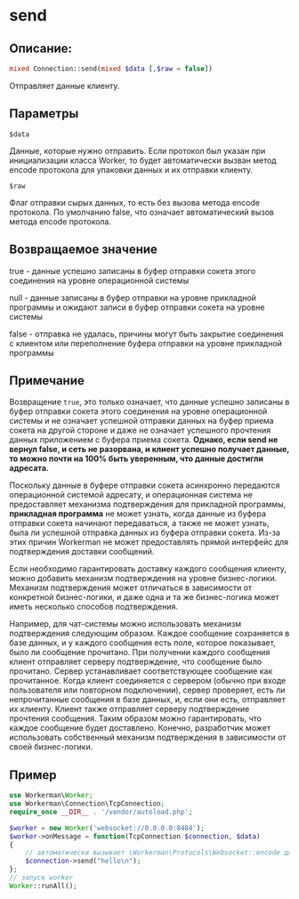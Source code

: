 # send
## Описание:
```php
mixed Connection::send(mixed $data [,$raw = false])
```

Отправляет данные клиенту.

## Параметры

 ``` $data ```

Данные, которые нужно отправить. Если протокол был указан при инициализации класса Worker, то будет автоматически вызван метод encode протокола для упаковки данных и их отправки клиенту.

 ``` $raw ```

Флаг отправки сырых данных, то есть без вызова метода encode протокола. По умолчанию false, что означает автоматический вызов метода encode протокола.

## Возвращаемое значение

true - данные успешно записаны в буфер отправки сокета этого соединения на уровне операционной системы

null - данные записаны в буфер отправки на уровне прикладной программы и ожидают записи в буфер отправки сокета на уровне системы

false - отправка не удалась, причины могут быть закрытие соединения с клиентом или переполнение буфера отправки на уровне прикладной программы

## Примечание
Возвращение ```true```, это только означает, что данные успешно записаны в буфер отправки сокета этого соединения на уровне операционной системы и не означает успешной отправки данных на буфер приема сокета на другой стороне и даже не означает успешного прочтения данных приложением с буфера приема сокета. **Однако, если send не вернул false, и сеть не разорвана, и клиент успешно получает данные, то можно почти на 100% быть уверенным, что данные достигли адресата.**

Поскольку данные в буфере отправки сокета асинхронно передаются операционной системой адресату, и операционная система не предоставляет механизма подтверждения для прикладной программы, **прикладная программа** не может узнать, когда данные из буфера отправки сокета начинают передаваться, а также не может узнать, была ли успешной отправка данных из буфера отправки сокета. Из-за этих причин Workerman не может предоставлять прямой интерфейс для подтверждения доставки сообщений.

Если необходимо гарантировать доставку каждого сообщения клиенту, можно добавить механизм подтверждения на уровне бизнес-логики. Механизм подтверждения может отличаться в зависимости от конкретной бизнес-логики, и даже одна и та же бизнес-логика может иметь несколько способов подтверждения.

Например, для чат-системы можно использовать механизм подтверждения следующим образом. Каждое сообщение сохраняется в базе данных, и у каждого сообщения есть поле, которое показывает, было ли сообщение прочитано. При получении каждого сообщения клиент отправляет серверу подтверждение, что сообщение было прочитано. Сервер устанавливает соответствующее сообщение как прочитанное. Когда клиент соединяется с сервером (обычно при входе пользователя или повторном подключении), сервер проверяет, есть ли непрочитанные сообщения в базе данных, и, если они есть, отправляет их клиенту. Клиент также отправляет серверу подтверждение прочтения сообщения. Таким образом можно гарантировать, что каждое сообщение будет доставлено. Конечно, разработчик может использовать собственный механизм подтверждения в зависимости от своей бизнес-логики.



## Пример

```php
use Workerman\Worker;
use Workerman\Connection\TcpConnection;
require_once __DIR__ . '/vendor/autoload.php';

$worker = new Worker('websocket://0.0.0.0:8484');
$worker->onMessage = function(TcpConnection $connection, $data)
{
    // автоматически вызывает \Workerman\Protocols\Websocket::encode для упаковки данных в протокол Websocket и отправки
    $connection->send("hello\n");
};
// запуск worker
Worker::runAll();
```
